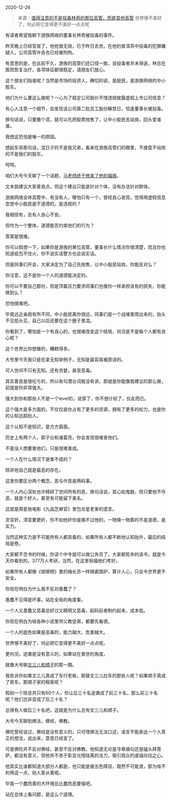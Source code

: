 2020-12-26

> 来源：[值得注意的不是投毒林奇的那位高管，而是其他高管](http://mp.weixin.qq.com/s?__biz=MzU3NDc5Nzc0NQ==&mid=2247498025&idx=1&sn=2105d5f0cfbdcbe6c41b6f2d27a94ff2&chksm=fd2e5bf7ca59d2e166ef41947e22657247b98806dcd4c3e3b7a25a148974e34d328a27f7b410&scene=27#wechat_redirect)
> 世界够不美好了，何必把它变得更不美好一点点呢

有读者希望我聊下游族网络的董事长林奇被投毒的事件。  

  

昨天晚上已经官宣了，他抢救无效，已于昨日去世。在他的普洱茶中投毒的犯罪嫌疑人，公司高管许垚也已经被刑拘。  

  

有意思的是，在此前不久，游族的高管们还口径一致，说投毒者并未得逞，林总在医院恢复治疗，各项体征都很稳定，请朋友们放心。  

  

这个朋友们指谁呢？当然是市场的投资人，确切的说，是股民，是游族网络的中小股东。  

  

他们为什么要这么做呢？一心为了稳定公司股价不惜违规披露虚假上市公司信息？

  

有心人注意一个细节，会发现该公司第二批员工股份解禁日，恰逢董事长被投毒。  

  

换句话说，只要撒个谎，就可以先把股票抛售了，让中小股民去站岗，回头爱谁谁。  

  

我想这恐怕是唯一的原因。

  

想起东哥那句话，混日子的不是我兄弟，看来在游族高管们的眼里，不接盘不站岗的不是我们的股东。

  

呵呵。  

  

咱们大号今天聊了一个话题，[马老师终于修来了他的福报](https://mp.weixin.qq.com/s?__biz=MzU0MjYwNDU2Mw==&mid=2247495403&idx=1&sn=f48dcaa8659a335d038bfdf9bf820905&chksm=fb1a8297cc6d0b81683f7c01a2a66b387f77e193055db022c860b2cdfc96bbdaa90b065a2537&token=1386773797&lang=zh_CN&scene=21#wechat_redirect)。

  

文末我建议大家善良点，但这个建议只能是针对个体，没有办法针对群体。

  

游族网络全体高管中，有没有人，哪怕只有一个，曾经良心发现，觉得用虚假信息忽悠中小股民是不道德的，是违规的？  

  

我相信有，总有人良心不安。

  

但作为一个整体，道德能否约束他们的行为？  

  

答案是很难。

  

你可以假想一下，如果你是游族的某位高管，董事长什么情况你很清楚，而且你也知道纸包不住火，你不说实话警方也会说实话。  

  

但是同事们开会，大家决定为了自己先抛售，让中小股民站岗，你能反对么？

  

你注意，这不是你一个人的道德能决定的。

  

你可以不要自己那份，但是顶着压力要求同事们也像你一样承担该有的损失，你能做到么？  

  

恐怕很难吧。

  

毕竟远近亲疏有所不同，中小股民离你很远，同事们是一个战壕里爬出来的，抬头不见低头见，自己以后还要在这个圈子里混。  

  

你看到了，哪怕是一个有良心的，也很难改变这个结局，何况是不是每个人都有良心呢？  

  

这个世界比你想像的，糟糕得多。  

  

大号里今天我只是在拿无知举例子，无知是最容易被原谅的。

  

可人世间不只有无知。还有贪婪，甚至恶毒。

  

其实善良是很吃亏的，所以有句潜台词我没有讲，那就是你能像我建议的那么做，前提是你非常强大。  

  

强大到你和那些人不是一个level的，说穿了，你不想计较了，仅此而已。  

  

这个强大是多方面的，不仅仅是你占有了更多的资源，拥有了更多的权力，也是你的认知远超别人。  

  

这个认知不是知识，是方方面面。

  

历史上有两个人，郭子仪和诸葛亮，你会发现很难害他们。  

  

不是没人想要害他们，只是很难害成。  

  

一个人在什么情况下是害不成的？  

  

除非他自己就是最恶的存在。  

  

这里你要区分两个概念，恶与作恶是两码事。  

  

一个人内心深处也许精研了世间所有的恶，换句话说，其心如鬼魅，但只要他不作恶，就是个好人，甚至有可能留下美名。  

  

这就是周星驰电影《九品芝麻官》里包龙星老爹的遗言。  

  

贪官奸，清官要更奸，你不如他奸你是搞不过他的，一物降一物靠的不是道德，是实力。

  

当然这种实力是不可能所有人都具备的，如果所有人都不断地认知抬升，最后的结局是卷。  

  

大家都不念书的时候，你读个中专就可以做公务员了，大家都死命的读书，就是今天你看到的，377万人考研，当然，在这里祝福他们考好。  

  

如果所有人都像《琅琊榜》里的梅长苏一样拥裘围炉，算计人心，只会令世界更不安全。

  

你现在明白为什么我不反对愚蠢了？  

  

愚蠢不见得是坏事，站在全局的角度看。  

  

一个人又愚蠢又恶毒总好过又精明又恶毒，起码前者制约起来，成本低。  

  

你现在明白为啥各种小说里师父教徒弟，都要先看德。  

  

一个人的底色如果是恶毒的，能力越大，危害越大。  

  

世界够不美好了，何必把它变得更不美好一点点呢。  

  

更何况，逆袭是没有意义的，如果站在普世的角度。  

  

就像大号聊[文三儿和顺子](https://mp.weixin.qq.com/s?__biz=MzU0MjYwNDU2Mw==&mid=2247495161&idx=2&sn=f3db62f72cb69e6996a8027e0e72646c&chksm=fb1a8185cc6d08939494a6a22a8d037f2e15691f9b37985128d7abe4bb7dd08e9d5eb1467c7f&token=1386773797&lang=zh_CN&scene=21#wechat_redirect)的那一期。  

  

我告诉你如果文三儿真成了车行老板，那替文三儿拉车的那些人呢？如果顺子真成了房东，那顺子家的租客呢？

  

假如一个班总共只有60个人，你让后三十名逆袭成了前三十名，那么前三十名呢？他们岂非变成了后三十名？

  

总得有人做后三十名吧，这就是为什么总有文三儿和顺子。

  

大号今天聊到佛法，佛经，佛教。  

  

佛陀曾经说过，佛经是没有意义的，只可惜佛法无法口述，语言不能表达一个人真正的想法，说出来，意思已经变了。

  

可是佛陀并不反对佛经，甚至不反对佛教。他知道无论是寻章摘句还是磕头拜菩萨，都没有意义，但他并不吝于彰显光怪陆离的法力，吸引观众的虔诚向往之心。  

  

他其实比谁都知道大部分人都是，也只能是被五色障目，既然不可能渡，那为啥不利用这一点，劝人家从善呢。  

  

毕竟一个蠢而善的大环境总比蠢而恶要强吧。  

  

站在总体上看问题，是这么个道理。

